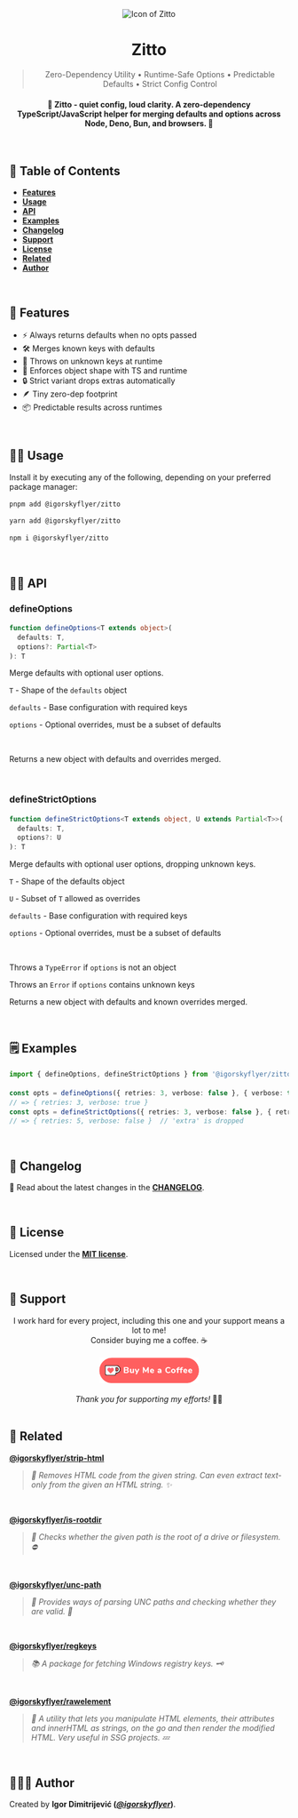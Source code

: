 <div align="center">
  <img src="https://raw.githubusercontent.com/igorskyflyer/npm-zitto/main/media/zitto.png" alt="Icon of Zitto" width="256" height="256">
  <h1>Zitto</h1>
</div>

<blockquote align="center">
  Zero-Dependency Utility • Runtime-Safe Options • Predictable Defaults • Strict Config Control
</blockquote>

<h4 align="center">
  🤫 Zitto - quiet config, loud clarity. A zero-dependency TypeScript/JavaScript helper for merging defaults and options across Node, Deno, Bun, and browsers. 🍯
</h4>

<br>

## 📃 Table of Contents

- [**Features**](#-features)
- [**Usage**](#-usage)
- [**API**](#-api)
- [**Examples**](#️-examples)
- [**Changelog**](#-changelog)
- [**Support**](#-support)
- [**License**](#-license)
- [**Related**](#-related)
- [**Author**](#-author)

<br>

## 🤖 Features

- ⚡ Always returns defaults when no opts passed  
- 🛠 Merges known keys with defaults  
- 🚫 Throws on unknown keys at runtime  
- 🧩 Enforces object shape with TS and runtime  
- 🔒 Strict variant drops extras automatically  
- 🪶 Tiny zero-dep footprint  
- 📦 Predictable results across runtimes

<br>

## 🕵🏼 Usage

Install it by executing any of the following, depending on your preferred package manager:

```bash
pnpm add @igorskyflyer/zitto
```

```bash
yarn add @igorskyflyer/zitto
```

```bash
npm i @igorskyflyer/zitto
```

<br>

## 🤹🏼 API

### defineOptions

```ts
function defineOptions<T extends object>(
  defaults: T,
  options?: Partial<T>
): T
```  

Merge defaults with optional user options.  

`T` - Shape of the `defaults` object  

`defaults` - Base configuration with required keys  

`options` - Optional overrides, must be a subset of defaults

<br>

Returns a new object with defaults and overrides merged.  

<br>

### defineStrictOptions

```ts
function defineStrictOptions<T extends object, U extends Partial<T>>(
  defaults: T,
  options?: U
): T
```  

Merge defaults with optional user options, dropping unknown keys.  

`T` - Shape of the defaults object  

`U` - Subset of `T` allowed as overrides  

`defaults` - Base configuration with required keys  

`options` - Optional overrides, must be a subset of defaults

<br>

Throws a `TypeError` if `options` is not an object  

Throws an `Error` if `options` contains unknown keys  

Returns a new object with defaults and known overrides merged.

<br>

## 🗒️ Examples

```ts
import { defineOptions, defineStrictOptions } from '@igorskyflyer/zitto'

const opts = defineOptions({ retries: 3, verbose: false }, { verbose: true })
// => { retries: 3, verbose: true }
const opts = defineStrictOptions({ retries: 3, verbose: false }, { retries: 5, extra: 'x' })
// => { retries: 5, verbose: false }  // 'extra' is dropped
```

<br>

## 📝 Changelog

📑 Read about the latest changes in the [**CHANGELOG**](https://github.com/igorskyflyer/npm-zitto/blob/main/CHANGELOG.md).

<br>

## 🪪 License

Licensed under the [**MIT license**](https://github.com/igorskyflyer/npm-zitto/blob/main/LICENSE).

<br>

## 💖 Support

<div align="center">
  I work hard for every project, including this one and your support means a lot to me!
  <br>
  Consider buying me a coffee. ☕
  <br>
  <br>
  <a href="https://ko-fi.com/igorskyflyer" target="_blank"><img src="https://raw.githubusercontent.com/igorskyflyer/igorskyflyer/main/assets/ko-fi.png" alt="Donate to igorskyflyer" width="180" height="46"></a>
  <br>
  <br>
  <em>Thank you for supporting my efforts!</em> 🙏😊
</div>

<br>

## 🧬 Related

[**@igorskyflyer/strip-html**](https://www.npmjs.com/package/@igorskyflyer/strip-html)

> _🥞 Removes HTML code from the given string. Can even extract text-only from the given an HTML string. ✨_

<br>

[**@igorskyflyer/is-rootdir**](https://www.npmjs.com/package/@igorskyflyer/is-rootdir)

> _🔼 Checks whether the given path is the root of a drive or filesystem. ⛔_

<br>

[**@igorskyflyer/unc-path**](https://www.npmjs.com/package/@igorskyflyer/unc-path)

> _🥽 Provides ways of parsing UNC paths and checking whether they are valid. 🎱_

<br>

[**@igorskyflyer/regkeys**](https://www.npmjs.com/package/@igorskyflyer/regkeys)

> _📚 A package for fetching Windows registry keys. 🗝_

<br>

[**@igorskyflyer/rawelement**](https://www.npmjs.com/package/@igorskyflyer/rawelement)

> _🐯 A utility that lets you manipulate HTML elements, their attributes and innerHTML as strings, on the go and then render the modified HTML. Very useful in SSG projects. 💤_

<br>

## 👨🏻‍💻 Author
Created by **Igor Dimitrijević ([*@igorskyflyer*](https://github.com/igorskyflyer/))**.
